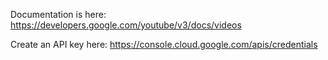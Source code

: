 Documentation is here: https://developers.google.com/youtube/v3/docs/videos

Create an API key here: https://console.cloud.google.com/apis/credentials
